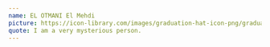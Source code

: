 ```yaml
---
name: EL OTMANI El Mehdi
picture: https://icon-library.com/images/graduation-hat-icon-png/graduation-hat-icon-png-29.jpg
quote: I am a very mysterious person.
---
```

